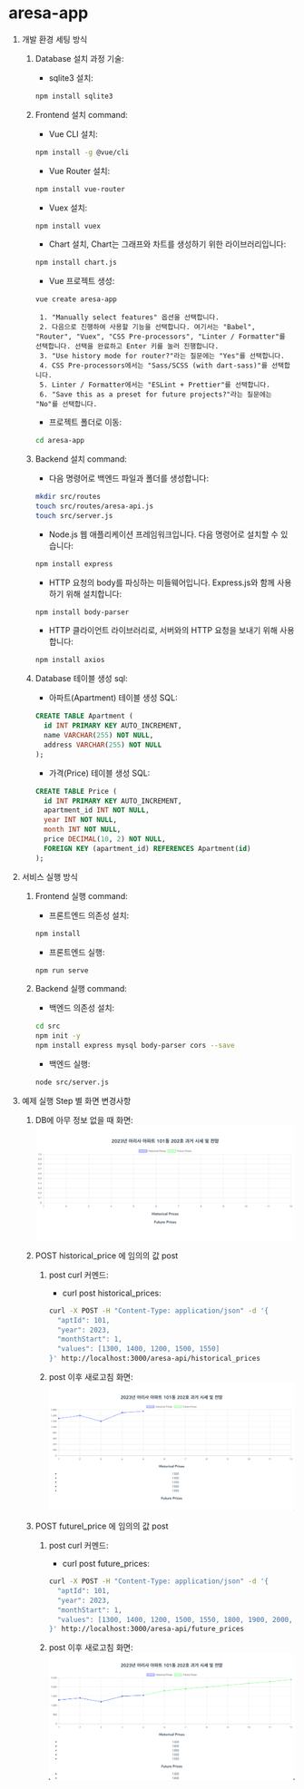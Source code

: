 # aresa-app

1. 개발 환경 세팅 방식 
    1. Database 설치 과정 기술: 
        * sqlite3 설치:
        ```bash
        npm install sqlite3
        ```

    2. Frontend 설치 command: 
        * Vue CLI 설치:
        ```bash
        npm install -g @vue/cli
        ```

        * Vue Router 설치:
        ```bash
        npm install vue-router
        ```

        * Vuex 설치:
        ```bash
        npm install vuex
        ```

        * Chart 설치, Chart는 그래프와 차트를 생성하기 위한 라이브러리입니다:
        ```bash
        npm install chart.js
        ```

        * Vue 프로젝트 생성:
        ```bash
        vue create aresa-app
        ```
        
            1. "Manually select features" 옵션을 선택합니다.
            2. 다음으로 진행하여 사용할 기능을 선택합니다. 여기서는 "Babel", "Router", "Vuex", "CSS Pre-processors", "Linter / Formatter"를 선택합니다. 선택을 완료하고 Enter 키를 눌러 진행합니다.
            3. "Use history mode for router?"라는 질문에는 "Yes"를 선택합니다.
            4. CSS Pre-processors에서는 "Sass/SCSS (with dart-sass)"를 선택합니다.
            5. Linter / Formatter에서는 "ESLint + Prettier"를 선택합니다.
            6. "Save this as a preset for future projects?"라는 질문에는 "No"를 선택합니다.

        * 프로젝트 폴더로 이동:
        ```bash
        cd aresa-app
        ```
        
    3. Backend 설치 command: 
        * 다음 명령어로 백엔드 파일과 폴더를 생성합니다:
        ```bash
        mkdir src/routes
        touch src/routes/aresa-api.js
        touch src/server.js
        ```
        
        * Node.js 웹 애플리케이션 프레임워크입니다. 다음 명령어로 설치할 수 있습니다: 
        ```bash
        npm install express
        ```

        * HTTP 요청의 body를 파싱하는 미들웨어입니다. Express.js와 함께 사용하기 위해 설치합니다: 
        ```bash
        npm install body-parser
        ```
        
        * HTTP 클라이언트 라이브러리로, 서버와의 HTTP 요청을 보내기 위해 사용합니다: 
        ```bash
        npm install axios
        ```        
        
    4. Database 테이블 생성 sql: 
        * 아파트(Apartment) 테이블 생성 SQL:
        ```sql
        CREATE TABLE Apartment (
          id INT PRIMARY KEY AUTO_INCREMENT,
          name VARCHAR(255) NOT NULL,
          address VARCHAR(255) NOT NULL
        );
        ```

        * 가격(Price) 테이블 생성 SQL:
        ```sql
        CREATE TABLE Price (
          id INT PRIMARY KEY AUTO_INCREMENT,
          apartment_id INT NOT NULL,
          year INT NOT NULL,
          month INT NOT NULL,
          price DECIMAL(10, 2) NOT NULL,
          FOREIGN KEY (apartment_id) REFERENCES Apartment(id)
        );
        ```

2. 서비스 실행 방식 
    1. Frontend 실행 command: 
        * 프론트엔드 의존성 설치:
        ```bash
        npm install
        ```
        
        * 프론트엔드 실행:
        ```bash
        npm run serve
        ```

    2. Backend 실행 command: 
        * 백엔드 의존성 설치:
        ```bash
        cd src
        npm init -y
        npm install express mysql body-parser cors --save
        ```
        
        * 백엔드 실행:
        ```bash
        node src/server.js
        ```
        
3. 예제 실행 Step 별 화면 변경사항 
    1. DB에 아무 정보 없을 때 화면: 
        ![DB에 아무 정보 없을 때 화면](./src/assets/1.png)

    2. POST historical_price 에 임의의 값 post 
        1. post curl 커멘드: 
            * curl post historical_prices:
            ```bash
            curl -X POST -H "Content-Type: application/json" -d '{
              "aptId": 101,
              "year": 2023,
              "monthStart": 1,
              "values": [1300, 1400, 1200, 1500, 1550]
            }' http://localhost:3000/aresa-api/historical_prices
            ```
            
        2. post 이후 새로고침 화면: 
        ![post 이후 새로고침 화면](./src/assets/2.png)
        
    3. POST futurel_price 에 임의의 값 post 
        1. post curl 커멘드: 
            * curl post future_prices:
            ```bash
            curl -X POST -H "Content-Type: application/json" -d '{
              "aptId": 101,
              "year": 2023,
              "monthStart": 1,
              "values": [1300, 1400, 1200, 1500, 1550, 1800, 1900, 2000, 2100, 2200, 2300, 2400]
            }' http://localhost:3000/aresa-api/future_prices
            ```
            
        2. post 이후 새로고침 화면: 
        ![post 이후 새로고침 화면](./src/assets/3.png)
